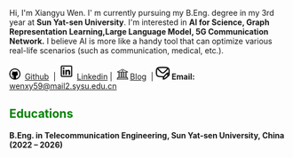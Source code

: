 Hi, I'm Xiangyu Wen. I' m currently pursuing my B.Eng. degree in my 3rd year at **Sun Yat-sen University**. I'm interested in **AI for Science, Graph Representation Learning,Large Language Model, 5G Communication Network.**  I believe AI is more like a handy tool that can optimize various real-life scenarios (such as communication, medical, etc.).<br>

<a href="https://github.com/Mosfish" target="_blank"><img src="./static/assets/img/git.webp" alt="github" width="20"></a> &nbsp;<a href="https://github.com/Mosfish">Github</a> &nbsp;| <a href="https://www.linkedin.com/in/xiangyuwen-mosfish" target="_blank"><img src="./static/assets/img/lin.webp" alt="linkedin" width="30"></a>&nbsp;<a href="https://www.linkedin.com/in/xiangyuwen-mosfish">Linkedin</a>&nbsp;| &nbsp;<a href="https://mosfish.github.io/wxyblog" target="_blank"><img src="./static/assets/img/blog.webp" alt="blog" width="20"></a>&nbsp;<a href="https://mosfish.github.io/wxyblog">Blog</a> &nbsp;| <img src="./static/assets/img/mail.webp" alt="mail" width="25" /> **Email:** wenxy59@mail2.sysu.edu.cn

## <span style="color: green;">**Educations**</span>
**B.Eng. in Telecommunication Engineering, Sun Yat-sen University, China (2022 – 2026)**